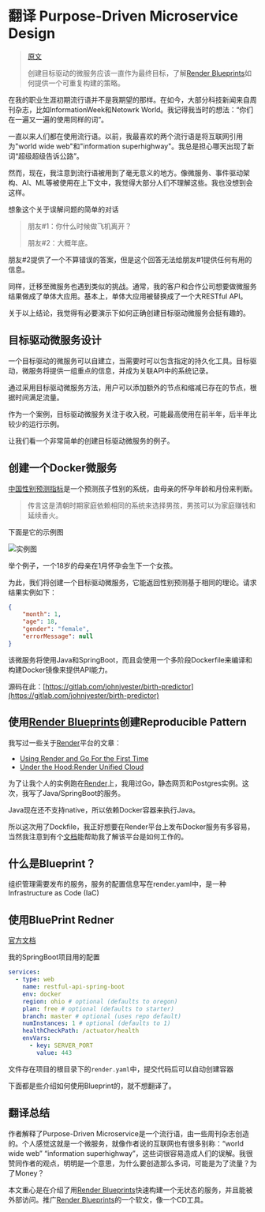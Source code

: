 # 翻译 Purpose-Driven Microservice Design

> [原文](https://betterprogramming.pub/purpose-driven-microservice-design-c25fa2a3ad0e)
>
> 创建目标驱动的微服务应该一直作为最终目标，了解[Render Blueprints]如何提供一个可重复构建的策略。

在我的职业生涯初期流行语并不是我期望的那样。在如今，大部分科技新闻来自周刊杂志，比如InformationWeek和Netowrk World。我记得我当时的想法：“你们在一遍又一遍的使用同样的词”。

一直以来人们都在使用流行语。以前，我最喜欢的两个流行语是将互联网引用为"world wide web"和"information superhighway"。我总是担心哪天出现了新词“超级超级告诉公路”。

然而，现在，我注意到流行语被用到了毫无意义的地方。像微服务、事件驱动架构、AI、ML等被使用在上下文中，我觉得大部分人们不理解这些。我也没想到会这样。

想象这个关于误解问题的简单的对话

> 朋友#1：你什么时候做飞机离开？
>
> 朋友#2：大概年底。

朋友#2提供了一个不算错误的答案，但是这个回答无法给朋友#1提供任何有用的信息。

同样，迁移至微服务也遇到类似的挑战。通常，我的客户和合作公司想要做微服务结果做成了单体大应用。基本上，单体大应用被替换成了一个大RESTful API。

关于以上结论，我觉得有必要演示下如何正确创建目标驱动微服务会挺有趣的。

## 目标驱动微服务设计

一个目标驱动的微服务可以自建立，当需要时可以包含指定的持久化工具。目标驱动，微服务将提供一组重点的信息，并成为关联API中的系统记录。

通过采用目标驱动微服务方法，用户可以添加额外的节点和缩减已存在的节点，根据时间满足流量。

作为一个案例，目标驱动微服务关注于收入税，可能最高使用在前半年，后半年比较少的运行示例。

让我们看一个非常简单的创建目标驱动微服务的例子。

## 创建一个Docker微服务

[中国性别预测指标]是一个预测孩子性别的系统，由母亲的怀孕年龄和月份来判断。

> 传言这是清朝时期家庭依赖相同的系统来选择男孩，男孩可以为家庭赚钱和延续香火。

下面是它的示例图

![实例图](https://miro.medium.com/max/1400/1*boU8hXND22rqE3eBaOwXag.png)

举个例子，一个18岁的母亲在1月怀孕会生下一个女孩。

为此，我们将创建一个目标驱动微服务，它能返回性别预测基于相同的理论。请求结果实例如下：

```json
{
    "month": 1,
    "age": 18,
    "gender": "female",
    "errorMessage": null
}
```

该微服务将使用Java和SpringBoot，而且会使用一个多阶段Dockerfile来编译和构建Docker镜像来提供API能力。

源码在此：[https://gitlab.com/johnjvester/birth-predictor](https://gitlab.com/johnjvester/birth-predictor)

## 使用[Render Blueprints]创建Reproducible Pattern

我写过一些关于[Render]平台的文章：

- [Using Render and Go For the First Time](https://betterprogramming.pub/how-to-create-a-web-service-using-render-and-go-75d211421a00)
- [Under the Hood:Render Unified Cloud](https://betterprogramming.pub/render-unified-cloud-under-the-hood-940d097cede8)

为了让我个人的实例跑在[Render]上，我用过Go，静态网页和Postgres实例。这次，我写了Java/SpringBoot的服务。

Java现在还不支持native，所以依赖Docker容器来执行Java。

所以这次用了Dockfile，我正好想要在Render平台上发布Docker服务有多容易，当然我注意到有个[文档](https://render.com/docs/infrastructure-as-code)能帮助我了解该平台是如何工作的。

## 什么是Blueprint？

组织管理需要发布的服务，服务的配置信息写在render.yaml中，是一种Infrastructure as Code (IaC)

## 使用BluePrint Redner

[官方文档](https://render.com/docs/blueprint-spec#sample-blueprint-spec)

我的SpringBoot项目用的配置

```yaml
services:
  - type: web
    name: restful-api-spring-boot
    env: docker
    region: ohio # optional (defaults to oregon)
    plan: free # optional (defaults to starter)
    branch: master # optional (uses repo default)
    numInstances: 1 # optional (defaults to 1)
    healthCheckPath: /actuator/health
    envVars:
      - key: SERVER_PORT
        value: 443
```

文件存在项目的根目录下的`render.yaml`中，提交代码后可以自动创建容器

下面都是些介绍如何使用Blueprint的，就不想翻译了。 

## 翻译总结

作者解释了Purpose-Driven Microservice是一个流行语，由一些周刊杂志创造的。个人感觉这就是一个微服务，就像作者说的互联网也有很多别称：“world wide web” “information superhighway”，这些词很容易造成人们的误解。我很赞同作者的观点，明明是一个意思，为什么要创造那么多词，可能是为了流量？为了Money？

本文重心是在介绍了用[Render Blueprints]快速构建一个无状态的服务，并且能被外部访问。推广[Render Blueprints]的一个软文，像一个CD工具。





[Render Blueprints]: <https://dashboard.render.com/select-repo?type=blueprint>
[ 中国性别预测指标 ]: https://www.thebump.com/chinese-gender-chart
[ Render ]: https://render.com/
